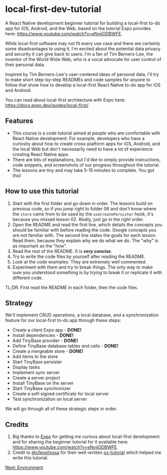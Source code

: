 # local-first-dev-tutorial
A React Native development beginner tutorial for building a local-first to-do app for iOS, Android, and the Web, based on the tutorial Expo provides here: https://www.youtube.com/watch?v=eNviiODBWFE.

While local-first software may not fit every use case and there are certainly some disadvantages to using it, I'm excited about the potential data privacy and security it can give back to users. I'm a fan of Tim Berners-Lee, the inventor of the World Wide Web, who is a vocal advocate for user control of their personal data.

Inspired by Tim Berners-Lee's user-centered ideas of personal data, I'll try to make short step-by-step READMEs and code samples for anyone to follow that show how to develop a local-first React Native to-do app for iOS and Android.

You can read about local-first architecture with Expo here: https://docs.expo.dev/guides/local-first/

## Features
- This course is a code tutorial aimed at people who are comfortable with React Native development. For example, developers who have a curiosity about how to create cross-platform apps for iOS, Android, and the local Web but don't necessarily need to have a lot of experience creating React Native apps.
- There are bits of explanations, but I'd like to simply provide instructions, code snippets, and screenshots of our progress throughout the tutorial.
- The lessons are tiny and may take 5-15 minutes to complete. You got this!

## How to use this tutorial
1. Start with the first folder and go down in order. The lessons build on previous code, so if you jump right to folder 06 and don't know where the `store` came from to be used by the `useCreatePersister` hook, it's because you missed lesson 02. Really, just go in the right order.
2. Open the README and read the first line, which details the concepts you should be familiar with before reading the code. Google concepts you are not familiar with. The second line states the goals for each lesson. Read them, because they explain why we do what we do. The "why" is as important as the "how".
3. Read the rest of the README. It is **_very concise_**.
4. Try to write the code files by yourself after reading the README.
5. Look at the code examples. They are extremely well commented.
6. Experiment with them and try to break things. The only way to make sure you understood something is by trying to break it or replicate it with different code.

TL;DR: First read the README in each folder, then the code files.

## Strategy
We'll implement CRUD operations, a local database, and a synchronization feature for our local-first to-do app through these steps:
- Create a client Expo app - **DONE!**
- Install dependencies - **DONE!**
- Add TinyBase provider - **DONE!**
- Define TinyBase database tables and cells - **DONE!**
- Create a mergeable store - **DONE!**
- Add items to the store
- Start TinyBase persister
- Display tasks
- Implement sync server
- Create a server project
- Install TinyBase on the server
- Start TinyBase synchronizer
- Create a self-signed certificate for local server
- Test synchronization on local server

We will go through all of these strategic steps in order.

## Credits
1. Big thanks to [Expo](https://expo.dev/) for getting me curious about local-first development and for sharing the beginner tutorial for it available here: https://www.youtube.com/watch?v=eNviiODBWFE.
2. Credit to [@cfenollossa](https://github.com/cfenollosa) for their well-written [os-tutorial](https://github.com/cfenollosa/os-tutorial) which helped me write this tutorial.

[Next: Environment](/00-environment.md)